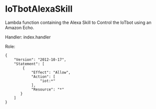 # IoTbotAlexaSkill

Lambda function containing the Alexa Skill to Control the IoTbot using an Amazon Echo.

Handler: index.handler

Role: 
```
{
    "Version": "2012-10-17",
    "Statement": [
        {
            "Effect": "Allow",
            "Action": [
                "iot:*"
            ],
            "Resource": "*"
       }
    ]
}
```
